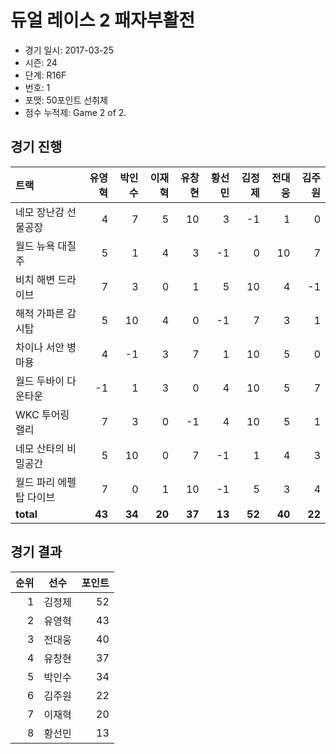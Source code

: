 # 듀얼 레이스 2 패자부활전

- 경기 일시: 2017-03-25
- 시즌: 24
- 단계: R16F
- 번호: 1
- 포맷: 50포인트 선취제
- 점수 누적제: Game 2 of 2.





## 경기 진행

| 트랙 | 유영혁 | 박인수 | 이재혁 | 유창현 | 황선민 | 김정제 | 전대웅 | 김주원 |
|:---|---:|---:|---:|---:|---:|---:|---:|---:|
| 네모 장난감 선물공장 | 4 | 7 | 5 | 10 | 3 | -1 | 1 | 0 |
| 월드 뉴욕 대질주 | 5 | 1 | 4 | 3 | -1 | 0 | 10 | 7 |
| 비치 해변 드라이브 | 7 | 3 | 0 | 1 | 5 | 10 | 4 | -1 |
| 해적 가파른 감시탑 | 5 | 10 | 4 | 0 | -1 | 7 | 3 | 1 |
| 차이나 서안 병마용 | 4 | -1 | 3 | 7 | 1 | 10 | 5 | 0 |
| 월드 두바이 다운타운 | -1 | 1 | 3 | 0 | 4 | 10 | 5 | 7 |
| WKC 투어링 랠리 | 7 | 3 | 0 | -1 | 4 | 10 | 5 | 1 |
| 네모 산타의 비밀공간 | 5 | 10 | 0 | 7 | -1 | 1 | 4 | 3 |
| 월드 파리 에펠탑 다이브 | 7 | 0 | 1 | 10 | -1 | 5 | 3 | 4 |
| __total__ | __43__ | __34__ | __20__ | __37__ | __13__ | __52__ | __40__ | __22__ |




## 경기 결과

| 순위 | 선수 | 포인트 |
|---:|:---:|---:|
| 1 | 김정제 | 52 |
| 2 | 유영혁 | 43 |
| 3 | 전대웅 | 40 |
| 4 | 유창현 | 37 |
| 5 | 박인수 | 34 |
| 6 | 김주원 | 22 |
| 7 | 이재혁 | 20 |
| 8 | 황선민 | 13 |

